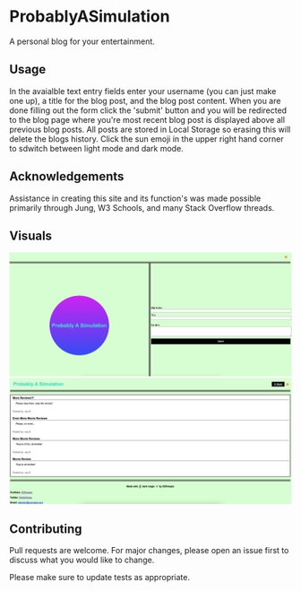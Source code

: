 # ProbablyASimulation

A personal blog for your entertainment.

## Usage

In the avaialble text entry fields enter your username (you can just make one up), a title for the blog post, and the blog post content. When you are done filling out the form click the 'submit' button and you will be redirected to the blog page where you're most recent blog post is displayed above all previous blog posts. All posts are stored in Local Storage so erasing this will delete the blogs history. Click the sun emoji in the upper right hand corner to sdwitch between light mode and dark mode. 

## Acknowledgements

Assistance in creating this site and its function's was made possible primarily through Jung, W3 Schools, and many Stack Overflow threads.

## Visuals

<img src="./assets/images/firstpage.png">
<img src="./assets/images/blog.png">

## Contributing

Pull requests are welcome. For major changes, please open an issue first
to discuss what you would like to change.

Please make sure to update tests as appropriate.
